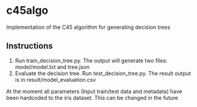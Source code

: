 # c45algo

Implementation of the C45 algorithm for generating decision trees

## Instructions

1. Run train_decision_tree.py. The output will generate two files: model/model.txt and tree.json
2. Evaluate the decision tree. Run test_decision_tree.py. The result output is in result/model_evaluation.csv

At the moment all parameters (Input train/test data and metadata) have been hardcoded to the iris dataset. This can be changed in the future